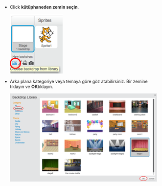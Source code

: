 + Click **kütüphaneden zemin seçin**.
    
    ![ekran görüntüsü](images/stage-choose.png)

+ Arka plana kategoriye veya temaya göre göz atabilirsiniz. Bir zemine tıklayın ve **OK**tıklayın.
    
    ![ekran görüntüsü](images/backdrop.png)